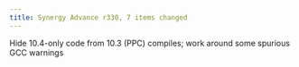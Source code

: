 ```yaml
---
title: Synergy Advance r330, 7 items changed
---
```


Hide 10.4-only code from 10.3 (PPC) compiles; work around some spurious GCC warnings
